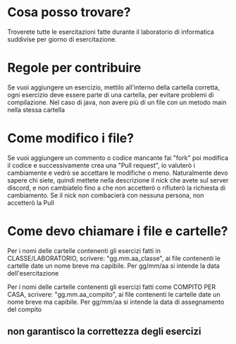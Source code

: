 # Cosa posso trovare?
Troverete tutte le esercitazioni fatte durante il laboratorio di informatica suddivise per giorno di esercitazione.

# Regole per contribuire
Se vuoi aggiungere un esercizio, mettilo all'interno della cartella corretta, ogni esercizio deve essere parte di 
una cartella, per evitare problemi di compilazione. Nel caso di java, non avere più di un file con un metodo main 
nella stessa cartella


# Come modifico i file?
Se vuoi aggiungere un commento o codice mancante fai "fork" poi modifica il codice e successivamente crea una "Pull request", io valuterò i cambiamente e vedrò se accettare le modifiche o meno. Naturalmente devo sapere chi siete, quindi mettete nella descrizione il nick che avete sul server discord, e non cambiatelo fino a che non accetterò o rifiuterò la richiesta di cambiamento. Se il nick non combacierà con nessuna persona, non accetterò la Pull

# Come devo chiamare i file e cartelle?
Per i nomi delle cartelle contenenti gli esercizi fatti in CLASSE/LABORATORIO, scrivere: "gg.mm.aa_classe", ai file contenenti le cartelle date un nome breve ma capibile. Per gg/mm/aa si intende la data dell'esercitazione

Per i nomi delle cartelle contenenti gli esercizi fatti come COMPITO PER CASA, scrivere: "gg.mm.aa_compito", ai file contenenti le cartelle date un nome breve ma capibile. Per gg/mm/aa si intende la data di assegnamento del compito

## **non garantisco la correttezza degli esercizi**


